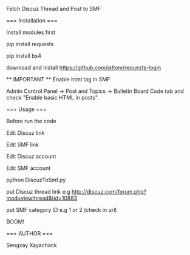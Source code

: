 Fetch Discuz Thread and Post to SMF

=== Installation ===

Install modules first

pip install requests

pip install bs4

download and install https://github.com/jxltom/requests-login

** IMPORTANT **
Enable html tag in SMF 

Admin Control Panel -> Post and Topics -> Bulletin Board Code tab and check "Enable basic HTML in posts".

=== Usage ===

Before run the code

Edit Discuz link

Edit SMF link

Edit Discuz account

Edit SMF account 

python DiscuzToSmf.py

put Discuz thread link e.g http://discuz.com/forum.php?mod=viewthread&tid=10883

put SMF category ID e.g 1 or 2 (check in url)

BOOM!

=== AUTHOR ===

Sengxay Xayachack